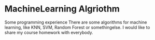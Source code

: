 # MachineLearning Algriothm
Some programming experience
There are some algorithms for machine learning, like KNN, SVM, Random Forest or somethingelse.
I would like to share my course homework with everybody. 
